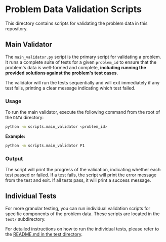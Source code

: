 
# Problem Data Validation Scripts

This directory contains scripts for validating the problem data in this repository.

## Main Validator

The `main_validator.py` script is the primary script for validating a problem. It runs a complete suite of tests for a given `problem_id` to ensure that the problem's data is well-formed and complete, **including running the provided solutions against the problem's test cases**.

The validator will run the tests sequentially and will exit immediately if any test fails, printing a clear message indicating which test failed.

### Usage

To run the main validator, execute the following command from the root of the `DATA` directory:

```bash
python -m scripts.main_validator <problem_id>
```

**Example:**

```bash
python -m scripts.main_validator P1
```

### Output

The script will print the progress of the validation, indicating whether each test passed or failed. If a test fails, the script will print the error message from the test and exit. If all tests pass, it will print a success message.

## Individual Tests

For more granular testing, you can run individual validation scripts for specific components of the problem data. These scripts are located in the `test/` subdirectory.

For detailed instructions on how to run the individual tests, please refer to the [README.md in the test directory](./test/README.md).
